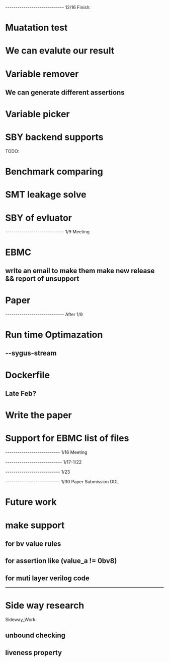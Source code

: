 ----------------------------- 12/16
Finish:
# Muatation test

# We can evalute our result

# Variable remover

## We can generate different assertions

# Variable picker

# SBY backend supports

TODO:
# Benchmark comparing

# SMT leakage solve

# SBY of evluator

----------------------------- 1/9 Meeting
# EBMC
## write an email to make them make new release && report of unsupport

# Paper

----------------------------- After 1/9
# Run time Optimazation
## --sygus-stream

# Dockerfile
## Late Feb?

# Write the paper

# Support for EBMC list of files

--------------------------- 1/16 Meeting

---------------------------- 1/17-1/22

--------------------------- 1/23

--------------------------- 1/30 Paper Submission DDL

# Future work

# make support 

## for bv value rules

## for assertion like (value_a != 0bv8)

## for muti layer verilog code

----------------------------
# Side way research
Sideway_Work: 
##  unbound checking
##  liveness property

